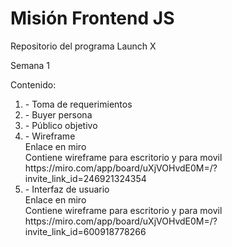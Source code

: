 <h1>Misión Frontend JS</h1>

<p>Repositorio del programa Launch X</p>
Semana 1
<p>Contenido: <br>
<ol>
  <li>- Toma de requerimientos </li>
  <li>- Buyer persona</li>
  <li>- Público objetivo</li>
  <li>- Wireframe</li>
      Enlace en miro<br>
      Contiene wireframe para escritorio y para movil<br>
      https://miro.com/app/board/uXjVOHvdE0M=/?invite_link_id=246921324354
  <li>- Interfaz de usuario</li>
      Enlace en miro<br>
      Contiene wireframe para escritorio y para movil<br>
      https://miro.com/app/board/uXjVOHvdE0M=/?invite_link_id=600918778266
</ol>
</p>
